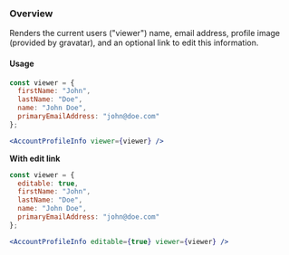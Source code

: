 ### Overview
Renders the current users ("viewer") name, email address, profile image (provided by gravatar), and an optional link to edit this information.

#### Usage
```jsx
const viewer = {
  firstName: "John",
  lastName: "Doe",
  name: "John Doe",
  primaryEmailAddress: "john@doe.com"
};

<AccountProfileInfo viewer={viewer} />
```

**With edit link**
```jsx
const viewer = {
  editable: true,
  firstName: "John",
  lastName: "Doe",
  name: "John Doe",
  primaryEmailAddress: "john@doe.com"
};

<AccountProfileInfo editable={true} viewer={viewer} />
```
